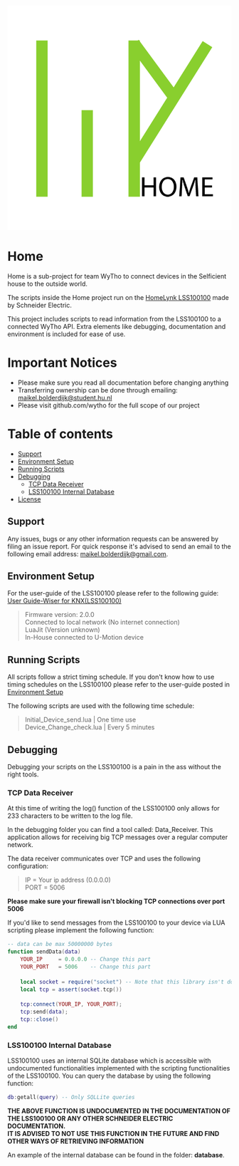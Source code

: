 
![Hometho](https://github.com/WyTho/Home/blob/master/misc/images/HomeTho.png "HomeTho Logo")
# Home
Home is a sub-project for team WyTho to connect devices in the Selficient house to the outside world.

The scripts inside the Home project run on the [HomeLynk LSS100100](https://www.schneider-electric.com/en/product/LSS100100/wiser-for-knx-logic-controller/) made by Schneider Electric.

This project includes scripts to read information from the LSS100100 to a connected WyTho API. Extra elements like debugging, documentation and environment is included for ease of use.

# Important Notices
 * Please make sure you read all documentation before changing anything
 * Transferring ownership can be done through emailing: maikel.bolderdijk@student.hu.nl
 * Please visit github.com/wytho for the full scope of our project

# Table of contents
* [Support](https://github.com/WyTho/Home#support)
* [Environment Setup](https://github.com/WyTho/Home#environment-setup)
* [Running Scripts](https://github.com/WyTho/Home#Running-scripts)
* [Debugging](https://github.com/WyTho/Home#support#Debugging)
    - [TCP Data Receiver](https://github.com/WyTho/Home#TCP-Data-Receiver)
    - [LSS100100 Internal Database](https://github.com/WyTho/Home#LSS100100-internal-database)
* [License](https://github.com/WyTho/Home#License)

## Support
Any issues, bugs or any other information requests can be answered by filing an issue report. For quick response it's advised to send an email to the following email address: [maikel.bolderdijk@gmail.com](mailto:maikel.bolderdijk@student.hu.nl).

## Environment Setup
For the user-guide of the LSS100100 please refer to the following guide: [User Guide-Wiser for KNX(LSS100100)](http://download.schneider-electric.com/files?p_enDocType=User+guide&p_File_Name=AR1740_EdI_User_Wiser_for_KNX_EN.pdf&p_Doc_Ref=AR1740_EdI_EN)

> Firmware version: 2.0.0 <br/>
> Connected to local network (No internet connection)<br/>
> LuaJit (Version unknown)<br/>
> In-House connected to U-Motion device

## Running Scripts
All scripts follow a strict timing schedule. If you don't know how to use timing schedules on the LSS100100 please refer to the user-guide posted in [Environment Setup](Environment-Setup)

The following scripts are used with the following time schedule:
> Initial_Device_send.lua | One time use <br/>
> Device_Change_check.lua | Every 5 minutes

## Debugging
Debugging your scripts on the LSS100100 is a pain in the ass without the right tools. <br/>

### TCP Data Receiver
At this time of writing the log() function of the LSS100100 only allows for 233 characters to be written to the log file. <br/>

In the debugging folder you can find a tool called: Data_Receiver. This application allows for receiving big TCP messages over a regular computer network.

The data receiver communicates over TCP and uses the following configuration:
> IP = Your ip address (0.0.0.0) <br/>
> PORT = 5006

__Please make sure your firewall isn't blocking TCP connections over port 5006__

If you'd like to send messages from the LSS100100 to your device via LUA scripting please implement the following function:

```LUA
-- data can be max 50000000 bytes
function sendData(data)
    YOUR_IP     = 0.0.0.0 -- Change this part
    YOUR_PORT   = 5006    -- Change this part

    local socket = require("socket") -- Note that this library isn't documented anywhere at this point of time
    local tcp = assert(socket.tcp())

    tcp:connect(YOUR_IP, YOUR_PORT);
    tcp:send(data);
    tcp::close()
end
```

### LSS100100 Internal Database
LSS100100 uses an internal SQLite database which is accessible with undocumented functionalities implemented with the scripting functionalities of the LSS100100. You can query the database by using the following function:

```LUA
db:getall(query) -- Only SQLLite queries
```

__THE ABOVE FUNCTION IS UNDOCUMENTED IN THE DOCUMENTATION OF THE LSS100100 OR ANY OTHER SCHNEIDER ELECTRIC DOCUMENTATION.__<br/>
__IT IS ADVISED TO NOT USE THIS FUNCTION IN THE FUTURE AND FIND OTHER WAYS OF RETRIEVING INFORMATION__

An example of the internal database can be found in the folder: __database__.


